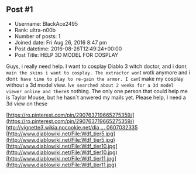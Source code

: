 ## Post #1
- Username: BlackAce2495
- Rank: ultra-n00b
- Number of posts: 1
- Joined date: Fri Aug 26, 2016 8:47 pm
- Post datetime: 2016-08-26T12:49:24+00:00
- Post Title: HELP 3D MODEL FOR COSPLAY

Guys, i really need help. I want to cosplay Diablo 3 witch doctor, and i don`t main the skins i want to cosplay. The extractor won`t wotk anymore and i don`t have time to play to re-gain the armor. I can`t make my cosplay without a 3d model view. I`ve searched about 2 weeks for a 3d model viewer online and there`s nothing. The only one person that could help me is Taylor Mouse, but he hasn`t anwered my mails yet. Please help, I need a 3d view on these

[https://ro.pinterest.com/pin/290763719665275359/](https://ro.pinterest.com/pin/290763719665275359/) [http://vignette3.wikia.nocookie.net/dia ... 0607032335](http://vignette3.wikia.nocookie.net/diablo/images/7/71/Witch_Doctor_Tier_16.png/revision/latest?cb=20120607032335) [http://www.diablowiki.net/File:Wdf_tier5.jpg](http://www.diablowiki.net/File:Wdf_tier5.jpg) [http://www.diablowiki.net/File:Wdf_tier10.jpg](http://www.diablowiki.net/File:Wdf_tier10.jpg) [http://www.diablowiki.net/File:Wdf_tier11.jpg](http://www.diablowiki.net/File:Wdf_tier11.jpg)
